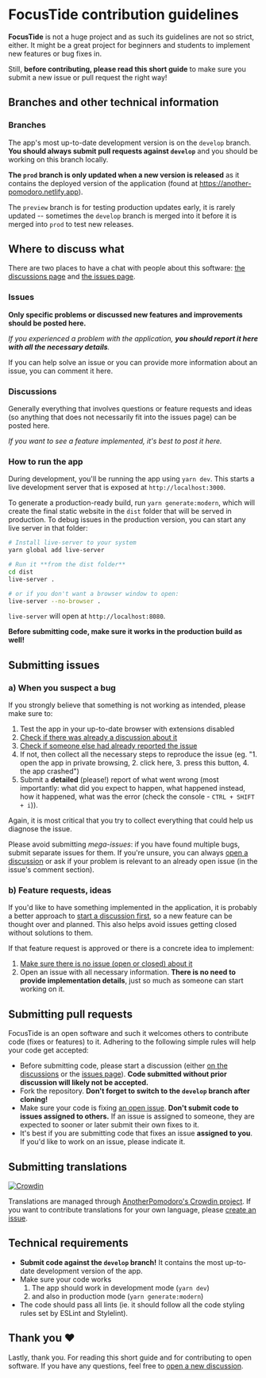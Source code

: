 # FocusTide contribution guidelines

**FocusTide** is not a huge project and as such its guidelines are not so strict, either. It might be a great project for beginners and students to implement new features or bug fixes in.

Still, **before contributing, please read this short guide** to make sure you submit a new issue or pull request the right way!

## Branches and other technical information

### Branches

The app's most up-to-date development version is on the `develop` branch. **You should always submit pull requests against `develop`** and you should be working on this branch locally.

**The `prod` branch is only updated when a new version is released** as it contains the deployed version of the application (found at https://another-pomodoro.netlify.app).

The `preview` branch is for testing production updates early, it is rarely updated -- sometimes the `develop` branch is merged into it before it is merged into `prod` to test new releases.

## Where to discuss what

There are two places to have a chat with people about this software: [the discussions page](https://github.com/Hanziness/AnotherPomodoro/discussions) and [the issues page](https://github.com/Hanziness/AnotherPomodoro/issues).

### Issues

**Only specific problems or discussed new features and improvements should be posted here.**

*If you experienced a problem with the application, **you should report it here with all the necessary details**.*

If you can help solve an issue or you can provide more information about an issue, you can comment it here.

### Discussions

Generally everything that involves questions or feature requests and ideas (so anything that does not necessarily fit into the issues page) can be posted here.

*If you want to see a feature implemented, it's best to post it here.*

### How to run the app

During development, you'll be running the app using `yarn dev`. This starts a live development server that is exposed at `http://localhost:3000`.

To generate a production-ready build, run `yarn generate:modern`, which will create the final static website in the `dist` folder that will be served in production. To debug issues in the production version, you can start any live server in that folder:

```bash
# Install live-server to your system
yarn global add live-server
```

```bash
# Run it **from the dist folder**
cd dist
live-server .

# or if you don't want a browser window to open:
live-server --no-browser .
```
`live-server` will open at `http://localhost:8080`.

**Before submitting code, make sure it works in the production build as well!**

## Submitting issues

### a) When you suspect a bug

If you strongly believe that something is not working as intended, please make sure to:

1. Test the app in your up-to-date browser with extensions disabled
2. [Check if there was already a discussion about it](https://github.com/Hanziness/AnotherPomodoro/discussions)
3. [Check if someone else had already reported the issue](https://github.com/Hanziness/AnotherPomodoro/issues)
4. If not, then collect all the necessary steps to reproduce the issue (eg. "1. open the app in private browsing, 2. click here, 3. press this button, 4. the app crashed")
5. Submit a **detailed** (please!) report of what went wrong (most importantly: what did you expect to happen, what happened instead, how it happened, what was the error (check the console - `CTRL + SHIFT + i`)).

Again, it is most critical that you try to collect everything that could help us diagnose the issue.

Please avoid submitting *mega-issues*: if you have found multiple bugs, submit separate issues for them. If you're unsure, you can always [open a discussion](https://github.com/Hanziness/AnotherPomodoro/discussions) or ask if your problem is relevant to an already open issue (in the issue's comment section).

### b) Feature requests, ideas

If you'd like to have something implemented in the application, it is probably a better approach to [start a discussion first](https://github.com/Hanziness/AnotherPomodoro/discussions), so a new feature can be thought over and planned. This also helps avoid issues getting closed without solutions to them.

If that feature request is approved or there is a concrete idea to implement:

1. [Make sure there is no issue (open or closed) about it](https://github.com/Hanziness/AnotherPomodoro/issues)
2. Open an issue with all necessary information. **There is no need to provide implementation details**, just so much as someone can start working on it.

## Submitting pull requests

FocusTide is an open software and such it welcomes others to contribute code (fixes or features) to it. Adhering to the following simple rules will help your code get accepted:

* Before submitting code, please start a discussion (either [on the discussions](https://github.com/Hanziness/AnotherPomodoro/discussions) or the [issues page](https://github.com/Hanziness/AnotherPomodoro/issues)). **Code submitted without prior discussion will likely not be accepted.**
* Fork the repository. **Don't forget to switch to the `develop` branch after cloning!**
* Make sure your code is fixing [an open issue](https://github.com/Hanziness/AnotherPomodoro/issues?q=is%3Aopen+is%3Aissue). **Don't submit code to issues assigned to others.** If an issue is assigned to someone, they are expected to sooner or later submit their own fixes to it.
* It's best if you are submitting code that fixes an issue **assigned to you**. If you'd like to work on an issue, please indicate it.

## Submitting translations

[![Crowdin](https://badges.crowdin.net/anotherpomodoro/localized.svg)](https://crowdin.com/project/anotherpomodoro)

Translations are managed through [AnotherPomodoro's Crowdin project](https://crowdin.com/project/anotherpomodoro). If you want to contribute translations for your own language, please [create an issue](https://github.com/Hanziness/AnotherPomodoro/issues/new/choose).

## Technical requirements

* **Submit code against the `develop` branch!** It contains the most up-to-date development version of the app.
* Make sure your code works
  1. The app should work in development mode (`yarn dev`)
  2. and also in production mode (`yarn generate:modern`)
* The code should pass all lints (ie. it should follow all the code styling rules set by ESLint and Stylelint).

## Thank you ❤

Lastly, thank you. For reading this short guide and for contributing to open software. If you have any questions, feel free to [open a new discussion](https://github.com/Hanziness/AnotherPomodoro/discussions).

